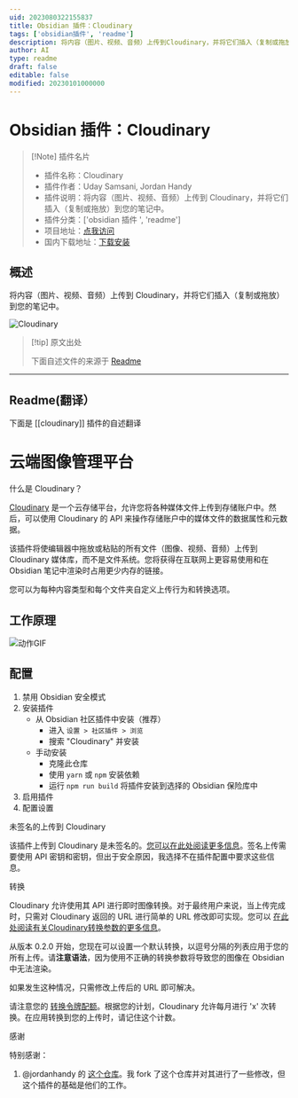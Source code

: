 ```yaml
---
uid: 2023080322155837
title: Obsidian 插件：Cloudinary
tags: ['obsidian插件', 'readme']
description: 将内容（图片、视频、音频）上传到Cloudinary，并将它们插入（复制或拖放）到您的笔记中。
author: AI
type: readme
draft: false
editable: false
modified: 20230101000000
---
```


# Obsidian 插件：Cloudinary

> [!Note] 插件名片
> - 插件名称：Cloudinary
> - 插件作者：Uday Samsani, Jordan Handy
> - 插件说明：将内容（图片、视频、音频）上传到 Cloudinary，并将它们插入（复制或拖放）到您的笔记中。
> - 插件分类：['obsidian 插件 ', 'readme']
> - 项目地址：[点我访问](https://github.com/uday-samsani/obsidian-cloudinary)
> - 国内下载地址：[下载安装](https://pkmer.cn/products/plugin/pluginMarket/?cloudinary)

## 概述

将内容（图片、视频、音频）上传到 Cloudinary，并将它们插入（复制或拖放）到您的笔记中。

![Cloudinary](https://cdn.pkmer.cn/covers/cloudinary_new.gif!pkmer)

> [!tip] 原文出处
>
>下面自述文件的来源于 [Readme](https://ghproxy.net/https://raw.githubusercontent.com/uday-samsani/obsidian-cloudinary/main/README.md)
>

---

## Readme(翻译）

下面是 [[cloudinary]] 插件的自述翻译

# 云端图像管理平台

什么是 Cloudinary？

[Cloudinary](https://cloudinary.com/) 是一个云存储平台，允许您将各种媒体文件上传到存储账户中。然后，可以使用 Cloudinary 的 API 来操作存储账户中的媒体文件的数据属性和元数据。

该插件将使编辑器中拖放或粘贴的所有文件（图像、视频、音频）上传到 Cloudinary 媒体库，而不是文件系统。您将获得在互联网上更容易使用和在 Obsidian 笔记中渲染时占用更少内存的链接。

您可以为每种内容类型和每个文件夹自定义上传行为和转换选项。

## 工作原理

![动作GIF](docs/assets/cloudinary.gif)

## 配置

1. 禁用 Obsidian 安全模式
2. 安装插件
    - 从 Obsidian 社区插件中安装（推荐）
        - 进入 `设置 > 社区插件 > 浏览`
        - 搜索 "Cloudinary" 并安装
    - 手动安装
        - 克隆此仓库
        - 使用 `yarn` 或 `npm` 安装依赖
        - 运行 `npm run build` 将插件安装到选择的 Obsidian 保险库中
3. 启用插件
4. 配置设置

未签名的上传到 Cloudinary

该插件上传到 Cloudinary 是未签名的。[您可以在此处阅读更多信息](https://cloudinary.com/documentation/upload_images#unsigned_upload)。签名上传需要使用 API 密钥和密钥，但出于安全原因，我选择不在插件配置中要求这些信息。

转换

Cloudinary 允许使用其 API 进行即时图像转换。对于最终用户来说，当上传完成时，只需对 Cloudinary 返回的 URL 进行简单的 URL 修改即可实现。您可以 [在此处阅读有关Cloudinary转换参数的更多信息](https://cloudinary.com/documentation/transformation_reference)。

从版本 0.2.0 开始，您现在可以设置一个默认转换，以逗号分隔的列表应用于您的所有上传。请**注意语法**，因为使用不正确的转换参数将导致您的图像在 Obsidian 中无法渲染。

如果发生这种情况，只需修改上传后的 URL 即可解决。

请注意您的 [转换令牌配额](https://cloudinary.com/blog/understanding_cloudinary_s_transformation_quotas)。根据您的计划，Cloudinary 允许每月进行 'x' 次转换。在应用转换到您的上传时，请记住这个计数。

感谢

特别感谢：

1. @jordanhandy 的 [这个仓库](https://github.com/jordanhandy/obsidian-cloudinary-uploader)。我 fork 了这个仓库并对其进行了一些修改，但这个插件的基础是他们的工作。




